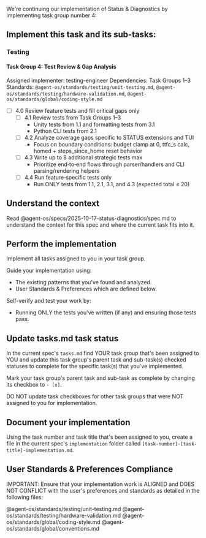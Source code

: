 We're continuing our implementation of Status & Diagnostics by implementing task group number 4:

## Implement this task and its sub-tasks:

### Testing

#### Task Group 4: Test Review & Gap Analysis
Assigned implementer: testing-engineer
Dependencies: Task Groups 1–3
Standards: `@agent-os/standards/testing/unit-testing.md`, `@agent-os/standards/testing/hardware-validation.md`, `@agent-os/standards/global/coding-style.md`

- [ ] 4.0 Review feature tests and fill critical gaps only
  - [ ] 4.1 Review tests from Task Groups 1–3
    - Unity tests from 1.1 and formatting tests from 3.1
    - Python CLI tests from 2.1
  - [ ] 4.2 Analyze coverage gaps specific to STATUS extensions and TUI
    - Focus on boundary conditions: budget clamp at 0, ttfc_s calc, homed + steps_since_home reset behavior
  - [ ] 4.3 Write up to 8 additional strategic tests max
    - Prioritize end‑to‑end flows through parser/handlers and CLI parsing/rendering helpers
  - [ ] 4.4 Run feature‑specific tests only
    - Run ONLY tests from 1.1, 2.1, 3.1, and 4.3 (expected total ≤ 20)

## Understand the context

Read @agent-os/specs/2025-10-17-status-diagnostics/spec.md to understand the context for this spec and where the current task fits into it.

## Perform the implementation

Implement all tasks assigned to you in your task group.

Guide your implementation using:
- The existing patterns that you've found and analyzed.
- User Standards & Preferences which are defined below.

Self-verify and test your work by:
- Running ONLY the tests you've written (if any) and ensuring those tests pass.

## Update tasks.md task status

In the current spec's `tasks.md` find YOUR task group that's been assigned to YOU and update this task group's parent task and sub-task(s) checked statuses to complete for the specific task(s) that you've implemented.

Mark your task group's parent task and sub-task as complete by changing its checkbox to `- [x]`.

DO NOT update task checkboxes for other task groups that were NOT assigned to you for implementation.

## Document your implementation

Using the task number and task title that's been assigned to you, create a file in the current spec's `implementation` folder called `[task-number]-[task-title]-implementation.md`.

## User Standards & Preferences Compliance

IMPORTANT: Ensure that your implementation work is ALIGNED and DOES NOT CONFLICT with the user's preferences and standards as detailed in the following files:

@agent-os/standards/testing/unit-testing.md
@agent-os/standards/testing/hardware-validation.md
@agent-os/standards/global/coding-style.md
@agent-os/standards/global/conventions.md


